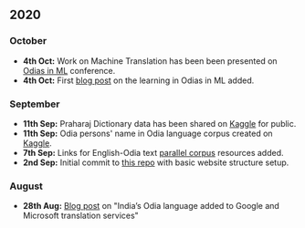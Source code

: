 ## 2020
### October
- **4th Oct:** Work on Machine Translation has been been presented on [Odias in ML](https://odias.ml/) conference.
- **4th Oct:** First [blog post](https://odianlp.github.io/blogs/odias_in_ML/) on the learning in Odias in ML added.

### September
- **11th Sep:** Praharaj Dictionary data has been shared on [Kaggle](https://www.kaggle.com/soumendrak/odia-structured-dictionary) for public.
- **11th Sep:** Odia persons' name in Odia language corpus created on [Kaggle](https://www.kaggle.com/soumendrak/odia-person-names).
- **7th Sep:** Links for English-Odia text [parallel corpus](../resources/text.md) resources added.
- **2nd Sep:** Initial commit to [this repo](https://github.com/OdiaNLP/odianlp.github.io/) with basic website structure setup.
### August
- **28th Aug:** [Blog post](https://globalvoices.org/2020/08/28/indias-odia-language-added-to-google-and-microsoft-translation-services/) on "India’s Odia language added to Google and Microsoft translation services"
